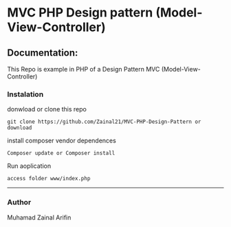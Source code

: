 # MVC PHP Design pattern (Model-View-Controller)


## Documentation:
This Repo is example in PHP  of a Design Pattern MVC (Model-View-Controller)

### Instalation

donwload or clone this repo
```
git clone https://github.com/Zainal21/MVC-PHP-Design-Pattern or download
```
install composer vendor dependences

```
Composer update or Composer install
```

Run aoplication
```
access folder www/index.php
```

--------------------------------------------------------------------------------------------------------------------
### Author
Muhamad Zainal Arifin

